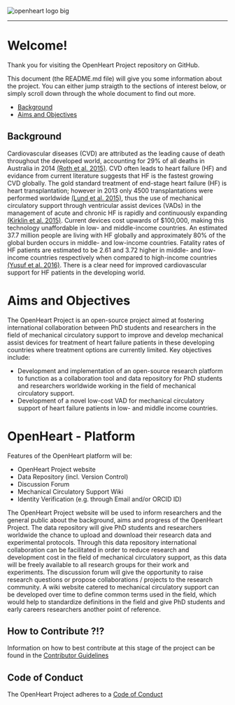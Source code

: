 ![openheart logo big](https://cloud.githubusercontent.com/assets/29052135/26570534/7620fae6-4554-11e7-8481-e0dfbe25eb17.PNG)

---

# Welcome!
Thank you for visiting the OpenHeart Project repository on GitHub.

This document (the README.md file) will give you some information about the project. You can either jump straigth to the sections of interest below, or simply scroll down through the whole document to find out more.

* [Background](#Background)
* [Aims and Objectives](#Aims-and-Objectives)

## Background
Cardiovascular diseases (CVD) are attributed as the leading cause of death throughout the developed world, accounting for 29% of all deaths in Australia in 2014 [(Roth et al. 2015)](http://circ.ahajournals.org/content/132/17/1667). CVD often leads to heart failure (HF) and evidance from current literature suggests that HF is the fastest growing CVD globally. The gold standard treatment of end-stage heart failure (HF) is heart transplantation; however in 2013 only 4500 transplantations were performed worldwide [(Lund et al. 2015)](http://www.jhltonline.org/article/S1053-2498(15)01378-9/abstract), thus the use of mechanical circulatory support through ventricular assist devices (VADs) in the management of acute and chronic HF is rapidly and continuously expanding [(Kirklin et al. 2015)](http://www.jhltonline.org/article/S1053-2498(15)01450-3/abstract). Current devices cost upwards of $100,000, making this technology unaffordable in low- and middle-income countries. An estimated 37.7 million people are living with HF globally and approximately 80% of the global burden occurs in middle- and low-income countries. Fatality rates of HF patients are estimated to be 2.61 and 3.72 higher in middle- and low-income countries respectively when compared to high-income countries [(Yusuf et al. 2016)](http://www.nejm.org/doi/full/10.1056/NEJMoa1311890). There is a clear need for improved cardiovascular support for HF patients in the developing world.


# Aims and Objectives

The OpenHeart Project is an open-source project aimed at fostering international collaboration between PhD students and researchers in the field of mechanical circulatory support to improve and develop mechanical assist devices for treatment of heart failure patients in these developing countries where treatment options are currently limited. Key objectives include:

*	Development and implementation of an open-source research platform to function as a collaboration tool and data repository for PhD students and researchers worldwide working in the field of mechanical circulatory support.
*	Development of a novel low-cost VAD for mechanical circulatory support of heart failure patients in low- and middle income countries.


# OpenHeart - Platform
Features of the OpenHeart platform will be:

*	OpenHeart Project website
*	Data Repository (incl. Version Control)
*	Discussion Forum
*	Mechanical Circulatory Support Wiki
*	Identity Verification (e.g. through Email and/or ORCID ID)

The OpenHeart Project website will be used to inform researchers and the general public about the background, aims and progress of the OpenHeart Project. The data repository will give PhD students and researchers worldwide the chance to upload and download their research data and experimental protocols. Through this data repository international collaboration can be facilitated in order to reduce research and development cost in the field of mechanical circulatory support, as this data will be freely available to all research groups for their work and experiments. The discussion forum will give the opportunity to raise research questions or propose collaborations / projects to the research community. A wiki website catered to mechanical circulatory support can be developed over time to define common terms used in the field, which would help to standardize definitions in the field and give PhD students and early careers researchers another point of reference.


## How to Contribute ?!?
Information on how to best contribute at this stage of the project can be found in the [Contributor Guidelines](https://github.com/JoPauls/OpenHeart-Project/blob/master/CONTRIBUTOR%20GUIDELINES.md)


## Code of Conduct
The OpenHeart Project adheres to a [Code of Conduct](https://github.com/JoPauls/OpenHeart-Project/blob/master/CODE_OF_CONDUCT.md)
